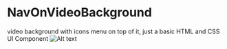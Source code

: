# NavOnVideoBackground
video background with icons menu on top of it, just a basic HTML and CSS UI Component
![Alt text](http://g.recordit.co/xV90GmgEn2.gif "Image")
